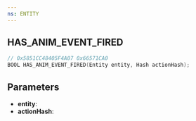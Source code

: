```yaml
---
ns: ENTITY
---
```

## HAS_ANIM_EVENT_FIRED

```c
// 0x5851CC48405F4A07 0x66571CA0
BOOL HAS_ANIM_EVENT_FIRED(Entity entity, Hash actionHash);
```

## Parameters
* **entity**:
* **actionHash**:
